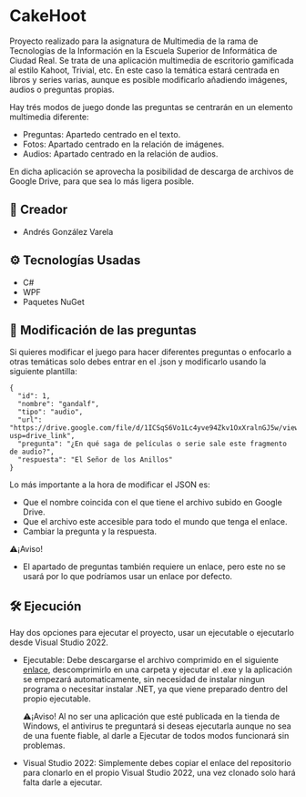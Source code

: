# CakeHoot

Proyecto realizado para la asignatura de Multimedia de la rama de Tecnologías de la Información en la Escuela Superior de Informática de Ciudad Real. Se trata de una aplicación multimedia de escritorio
gamificada al estilo Kahoot, Trivial, etc. En este caso la temática estará centrada en libros y series varias, aunque es posible modificarlo añadiendo imágenes, audios o preguntas propias. 

Hay trés modos de juego donde las preguntas se centrarán en un elemento multimedia diferente:
- Preguntas: Apartedo centrado en el texto.
- Fotos: Apartado centrado en la relación de imágenes.
- Audios: Apartado centrado en la relación de audios.

En dicha aplicación se aprovecha la posibilidad de descarga de archivos de Google Drive, para que sea lo más ligera posible.

## 🧍 Creador

- Andrés González Varela

## ⚙️ Tecnologías Usadas

- C#
- WPF
- Paquetes NuGet

## 📖 Modificación de las preguntas

Si quieres modificar el juego para hacer diferentes preguntas o enfocarlo a otras temáticas solo debes entrar en el .json y modificarlo usando la siguiente plantilla:

    {
      "id": 1,
      "nombre": "gandalf",
      "tipo": "audio",
      "url": "https://drive.google.com/file/d/1ICSqS6Vo1Lc4yve94Zkv1OxXralnGJ5w/view?usp=drive_link",
      "pregunta": "¿En qué saga de películas o serie sale este fragmento de audio?",
      "respuesta": "El Señor de los Anillos"
    }

Lo más importante a la hora de modificar el JSON es:
- Que el nombre coincida con el que tiene el archivo subido en Google Drive.
- Que el archivo este accesible para todo el mundo que tenga el enlace.
- Cambiar la pregunta y la respuesta.
    
⚠️¡Aviso!
- El apartado de preguntas también requiere un enlace, pero este no se usará por lo que podríamos usar un enlace por defecto.

## 🛠️ Ejecución

Hay dos opciones para ejecutar el proyecto, usar un ejecutable o ejecutarlo desde Visual Studio 2022.

- Ejecutable:
    Debe descargarse el archivo comprimido en el siguiente [enlace](https://drive.google.com/file/d/1mHEctW3jXBM_AP0XVVaUQrZVNqoH3fvQ/view?usp=sharing), descomprimirlo en una carpeta y ejecutar el .exe y la aplicación se empezará automaticamente, sin necesidad de instalar ningun programa o necesitar instalar .NET, ya que viene preparado dentro del propio ejecutable.
  
  ⚠️¡Aviso!
    Al no ser una aplicación que esté publicada en la tienda de Windows, el antivirus te preguntará si deseas ejecutarla aunque no sea de una fuente fiable, al darle a Ejecutar de todos modos funcionará sin problemas.
  
- Visual Studio 2022:
    Simplemente debes copiar el enlace del repositorio para clonarlo en el propio Visual Studio 2022, una vez clonado solo hará falta darle a ejecutar.
  
